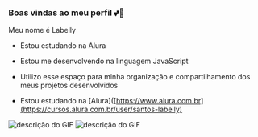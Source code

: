 ### Boas vindas ao meu perfil 💕💋
Meu nome é Labelly
- Estou estudando na Alura
  
- Estou me desenvolvendo na linguagem JavaScript
  
- Utilizo esse espaço para minha organização e compartilhamento dos meus projetos desenvolvidos
  
- Estou estudando na [Alura]([https://www.alura.com.br](https://cursos.alura.com.br/user/santos-labelly)
  
![descrição do GIF](https://media.tenor.com/iqeREgz-n7kAAAAi/sanrio-hello-kitty.gif) ![descrição do GIF](https://media.tenor.com/d1oFs-FQxZMAAAAi/sanrio-characters-mini-cute.gif)
